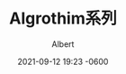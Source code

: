 ---
layout: post
read_time: true
show_date: true
title:  Algrothim系列
date:   2021-09-12 19:23 -0600
description: 冒泡排序算法
img: /posts/20210912/background.jpg
tags: [Algrothim, C]
author: Albert
---